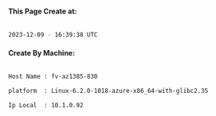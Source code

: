 
   
#### This Page Create at:

```bash

2023-12-09 - 16:39:38 UTC

```

#### Create By Machine:

```bash

Host Name : fv-az1385-830

platform  : Linux-6.2.0-1018-azure-x86_64-with-glibc2.35

Ip Local  : 10.1.0.92

```

